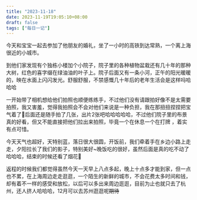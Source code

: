 ```yaml
---
title: "2023-11-18"
date: 2023-11-19T19:05:10+08:00
draft: false
tags: ["每日一记"]
---
```

今天和宝宝一起去参加了他朋友的婚礼，坐了一小时的高铁到达常熟，一个离上海很近的小城市。

到他们家发现有个独栋小楼加个小院子，院子里的各种植物盆栽还有几十年的那种大树，红色的喜字缀在绿油油的叶子上。院子后面又有一条小河，正午的阳光暖暖的，映在水面上闪闪发光。舒服舒服，不禁感慨几十年后的老年生活会是这样吗哈哈哈

一开始带了相机想给他们拍照也顺便练练手，不过他们没有请跟拍好像不是太需要拍照，我又害羞，觉得我拍照会不会对他们来说是一种负担，我在那扭扭捏捏把宝气着了🥴后面还是随手拍了几张，出片2张吧哈哈哈哈哈，不过他们院子里的布景真的好看，但又不能直接把他们拉出来拍照，毕竟一个在休息一个在打牌 ，着实有点可惜。

今天天气也超好，天特别蓝，落日很大很圆，开饭前，我们牵着手在乡边小路上走走，夕阳拉长了我们的影子，特别美好~晚饭吃的很好，虽然后面是真的吃不动了哈哈哈，结束的时候还看了烟花🎇

返程的时候我们都觉得虽然今天一天早上八点多起，晚上十点多才能到家，但一点也不累，在上海周边走走逛逛，一个陌生的新鲜的城市，不会花费太多时间和钱，却有着不一样的感受和放松，以后可以多出来周边逛逛，目前为止也就只去了杭州，还人挤人哈哈哈，12月可以去苏州逛逛呢~~期待~~
